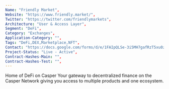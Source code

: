 ```yaml
---
Name: "Friendly Market",
Website: "https://www.friendly.market/",
Twitter: "https://twitter.com/friendlymarkets",
Architecture: "User & Access Layer",
Segment: "DeFi",
Category: "Exchanges",
Application-Category: "",
Tags: "DeFi,DEX,Marketplace,NFT",
Contact: "https://docs.google.com/forms/d/e/1FAIpQLSe-3i5MH7gafRzT5xu0zk9KDrC0s1Tu0Dox6YeeWNJOFaAl5A/viewform",
Project-Status: "Live - Active",
Contract-Hashes-Main: "",
Contract-Hashes-Test: "",
---
```

<!--lang:en--> 
Home of DeFi on Casper
Your gateway to decentralized finance on the Casper Network giving you access to multiple products and one ecosystem.
<!--lang:es--] 
Hogar de DeFi en Casper
Su puerta de entrada a las finanzas descentralizadas en la Red Casper que le brinda acceso a múltiples productos y un ecosistema.
<!--lang:de--] 
Heimat von DeFi auf Casper
Ihr Tor zu dezentralisierten Finanzen im Casper-Netzwerk, das Ihnen Zugang zu mehreren Produkten und einem Ökosystem bietet.
<!--lang:fr--] 
Maison de DeFi sur Casper
Votre passerelle vers la finance décentralisée sur le Réseau Casper vous donnant accès à plusieurs produits et à un seul écosystème.
<!--lang:pl--] 
Dom DeFi na Casper
Twoja brama do zdecentralizowanych finansów w Sieci Casper, dająca dostęp do wielu produktów i jednego ekosystemu.
<!--lang:uk--] 
Дім DeFi на Casper
Ваш шлюз до децентралізованих фінансів у Mережі Casper, що дає вам доступ до кількох продуктів і однієї екосистеми.
[!--lang:*-->  
